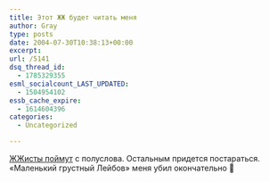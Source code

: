 ```yaml
---
title: Этот ЖЖ будет читать меня
author: Gray
type: posts
date: 2004-07-30T10:38:13+00:00
excerpt:
url: /5141
dsq_thread_id:
  - 1785329355
esml_socialcount_LAST_UPDATED:
  - 1504954102
essb_cache_expire:
  - 1614604396
categories:
  - Uncategorized

---
```








<a href="http://www.livejournal.com/users/z\_m\_z/103279.html" target=_blank>ЖЖисты поймут</a> с полуслова. Остальным придется постараться.  
&#171;Маленький грустный Лейбов&#187; меня убил окончательно 🙂